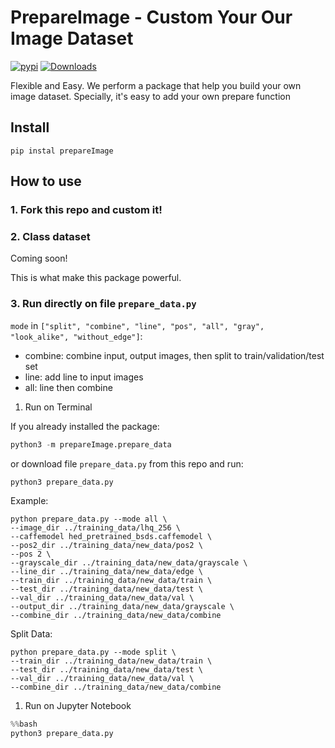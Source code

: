 # PrepareImage - Custom Your Our Image Dataset

<a href="https://pypi.org/project/prepareImage" target="_blank"><img src="https://img.shields.io/pypi/v/prepareImage?style=for-the-badge" alt="pypi"></a> 
[![Downloads](https://static.pepy.tech/personalized-badge/prepareimage?period=total&units=none&left_color=grey&right_color=orange&left_text=Downloads)](https://pepy.tech/project/prepareimage)

 Flexible and Easy. We perform a package that help you build your own image dataset. Specially, it's easy to add your own prepare function 

## Install
```
pip instal prepareImage
```
## How to use

### 1. Fork this repo and custom it!
### 2. Class dataset
Coming soon! 

This is what make this package powerful.
### 3. Run directly on file `prepare_data.py`
`mode` in `["split", "combine", "line", "pos", "all", "gray", "look_alike", "without_edge"]`:
- combine: combine input, output images, then split to train/validation/test set
- line: add line to input images
- all: line then combine

1. Run on Terminal

If you already installed the package:

```python
python3 -m prepareImage.prepare_data
```
or download file `prepare_data.py` from this repo and run:
```python
python3 prepare_data.py
```

Example:
```
python prepare_data.py --mode all \
--image_dir ../training_data/lhq_256 \ 
--caffemodel hed_pretrained_bsds.caffemodel \
--pos2_dir ../training_data/new_data/pos2 \
--pos 2 \
--grayscale_dir ../training_data/new_data/grayscale \
--line_dir ../training_data/new_data/edge \
--train_dir ../training_data/new_data/train \
--test_dir ../training_data/new_data/test \
--val_dir ../training_data/new_data/val \
--output_dir ../training_data/new_data/grayscale \
--combine_dir ../training_data/new_data/combine
```

Split Data:
```
python prepare_data.py --mode split \
--train_dir ../training_data/new_data/train \
--test_dir ../training_data/new_data/test \
--val_dir ../training_data/new_data/val \
--combine_dir ../training_data/new_data/combine
```

1. Run on Jupyter Notebook
```python
%%bash
python3 prepare_data.py
```
